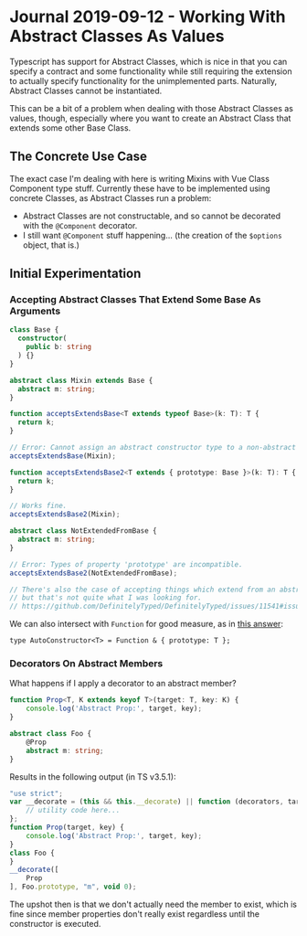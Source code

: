 Journal 2019-09-12 - Working With Abstract Classes As Values
========

Typescript has support for Abstract Classes, which is nice in that you can specify a contract and some functionality while still requiring the extension to actually specify functionality for the unimplemented parts.  Naturally, Abstract Classes cannot be instantiated.

This can be a bit of a problem when dealing with those Abstract Classes as values, though, especially where you want to create an Abstract Class that extends some other Base Class.



## The Concrete Use Case

The exact case I'm dealing with here is writing Mixins with Vue Class Component type stuff.  Currently these have to be implemented using concrete Classes, as Abstract Classes run a problem:

- Abstract Classes are not constructable, and so cannot be decorated with the `@Component` decorator.
- I still want `@Component` stuff happening... (the creation of the `$options` object, that is.)



## Initial Experimentation


### Accepting Abstract Classes That Extend Some Base As Arguments

```typescript
class Base {
  constructor(
    public b: string
  ) {}
}

abstract class Mixin extends Base {
  abstract m: string;
}

function acceptsExtendsBase<T extends typeof Base>(k: T): T {
  return k;
}

// Error: Cannot assign an abstract constructor type to a non-abstract constructor type.
acceptsExtendsBase(Mixin);

function acceptsExtendsBase2<T extends { prototype: Base }>(k: T): T {
  return k;
}

// Works fine.
acceptsExtendsBase2(Mixin);

abstract class NotExtendedFromBase {
  abstract m: string;
}

// Error: Types of property 'prototype' are incompatible.
acceptsExtendsBase2(NotExtendedFromBase);

// There's also the case of accepting things which extend from an abstract base class,
// but that's not quite what I was looking for.
// https://github.com/DefinitelyTyped/DefinitelyTyped/issues/11541#issuecomment-249993744
```

We can also intersect with `Function` for good measure, as in [this answer](https://stackoverflow.com/a/38642922):

```
type AutoConstructor<T> = Function & { prototype: T };
```


### Decorators On Abstract Members

What happens if I apply a decorator to an abstract member?

```typescript
function Prop<T, K extends keyof T>(target: T, key: K) {
    console.log('Abstract Prop:', target, key);
}

abstract class Foo {
    @Prop
    abstract m: string;
}
```

Results in the following output (in TS v3.5.1):

```js
"use strict";
var __decorate = (this && this.__decorate) || function (decorators, target, key, desc) {
    // utility code here...
};
function Prop(target, key) {
    console.log('Abstract Prop:', target, key);
}
class Foo {
}
__decorate([
    Prop
], Foo.prototype, "m", void 0);
```

The upshot then is that we don't actually need the member to exist, which is fine since member properties don't really exist regardless until the constructor is executed.
